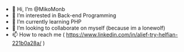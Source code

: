 - 👋 Hi, I’m @MikoMonb
- 👀 I’m interested in Back-end Programming
- 🌱 I’m currently learning PHP
- 💞️ I’m looking to collaborate on myself (because im a lonewolf)
- 📫 How to reach me ( https://www.linkedin.com/in/alief-try-helfian-221b0a28a/ )

<!---
MikoMonb/MikoMonb is a ✨ special ✨ repository because its `README.md` (this file) appears on your GitHub profile.
You can click the Preview link to take a look at your changes.
--->
